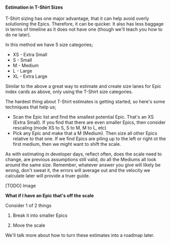 #### Estimation in T-Shirt Sizes

T-Shirt sizing has one major advantage, that it can help avoid overly solutioning the Epics.  Therefore, it can be quicker.  It also has less baggage in terms of timeline as it does not have one (though we'll teach you how to do ne later).

In this method we have 5 size categories;

- XS - Extra Small
- S - Small
- M - Medium
- L - Large
- XL - Extra Large

Similar to the above a great way to estimate and create size lanes for Epic index cards as above, only using the T-Shirt size categories.

The hardest thing about T-Shirt estimates is getting started, so here's some techniques that help us;

- Scan the Epic list and find the smallest potential Epic.  That's an XS (Extra Small).  If you find that there are even smaller Epics, then consider rescaling (mode XS to S, S to M, M to L, etc)
- Pick any Epic and make that a M (Medium).  Then size all other Epics relative to that one.  If we find Epics are piling up to the left or right ot the first medium, then we might want to shift the scale.

As with estimating in developer days, reflect often, does the scale need to change, are previous assumptions still valid, do all the Mediums all look around the same size.  Remember, whatever answer you give will likely be wrong, don't sweat it, the errors will average out and the velocity we calculate later will provide a truer guide.

[TODO] Image

**What if I have an Epic that's off the scale**

Consider 1 of 2 things

 1) Break it into smaller Epics
 
 2) Move the scale

We'll talk more about how to turn these estimates into a roadmap later.
